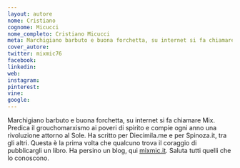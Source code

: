 ```yaml
---
layout: autore
nome: Cristiano
cognome: Micucci
nome_completo: Cristiano Micucci
meta: Marchigiano barbuto e buona forchetta, su internet si fa chiamare Mix. Predica il grouchomarxismo ai poveri di spirito e compie ogni anno una rivoluzione attorno al Sole. Ha scritto per Diecimila.me e per Spinoza.it, tra gli altri. Questa è la prima volta che qualcuno trova il coraggio di pubblicargli un libro. Ha persino un blog, qui mixmic.it. Saluta tutti quelli che lo conoscono.
cover_autore:
twitter: mixmic76
facebook:
linkedin:
web:
instagram:
pinterest:
vine:
google:
---
```

Marchigiano barbuto e buona forchetta, su internet si fa chiamare Mix. Predica il grouchomarxismo ai poveri di spirito e compie ogni anno una rivoluzione attorno al Sole. Ha scritto per Diecimila.me e per Spinoza.it, tra gli altri. Questa è la prima volta che qualcuno trova il coraggio di pubblicargli un libro. Ha persino un blog, qui [mixmic.it](http://mixmic.it). Saluta tutti quelli che lo conoscono.
